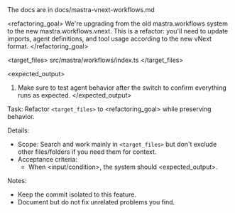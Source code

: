 <docs>
The docs are in docs/mastra-vnext-workflows.md
</docs>

<refactoring_goal>
We're upgrading from the old mastra.workflows system to the new mastra.workflows.vnext.
This is a refactor: you'll need to update imports, agent definitions, and tool usage according to the new vNext format.
</refactoring_goal>

<target_files>
src/mastra/workflows/index.ts
</target_files>

<libraries>
</libraries>

<expected_output>
1. Make sure to test agent behavior after the switch to confirm everything runs as expected.
</expected_output>

Task: Refactor `<target_files>` to <refactoring_goal> while preserving behavior.

Details:
- Scope: Search and work mainly in `<target_files>` but don't exclude other files/folders if you need them for context.
- Acceptance criteria:
  - When <input/condition>, the system should <expected_output>.

Notes:
- Keep the commit isolated to this feature.
- Document but do not fix unrelated problems you find.